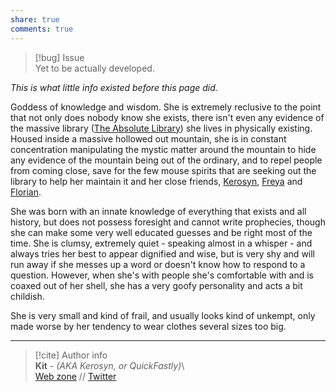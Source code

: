 ```yaml
---  
share: true  
comments: true  
---  
```

> [!bug] Issue  
> Yet to be actually developed.  
  
*This is what little info existed before this page did.*  
  
Goddess of knowledge and wisdom. She is extremely reclusive to the point that not only does nobody know she exists, there isn't even any evidence of the massive library ([The Absolute Library](../../World/Places/The%20Absolute%20Library)) she lives in physically existing. Housed inside a massive hollowed out mountain, she is in constant concentration manipulating the mystic matter around the mountain to hide any evidence of the mountain being out of the ordinary, and to repel people from coming close, save for the few mouse spirits that are seeking out the library to help her maintain it and her close friends, [Kerosyn](./Kerosyn), [Freya](./Freya) and [Florian](./Florian).   
  
She was born with an innate knowledge of everything that exists and all history, but does not possess foresight and cannot write prophecies, though she can make some very well educated guesses and be right most of the time. She is clumsy, extremely quiet - speaking almost in a whisper - and always tries her best to appear dignified and wise, but is very shy and will run away if she messes up a word or doesn't know how to respond to a question. However, when she's with people she's comfortable with and is coaxed out of her shell, she has a very goofy personality and acts a bit childish.   
  
She is very small and kind of frail, and usually looks kind of unkempt, only made worse by her tendency to wear clothes several sizes too big.  
  
-----  
> [!cite] Author info  
> **Kit** - *(AKA Kerosyn, or QuickFastly)*\  
> [Web zone](https://kitabe.link) // [Twitter](https://twitter.com/Kerosyn_)